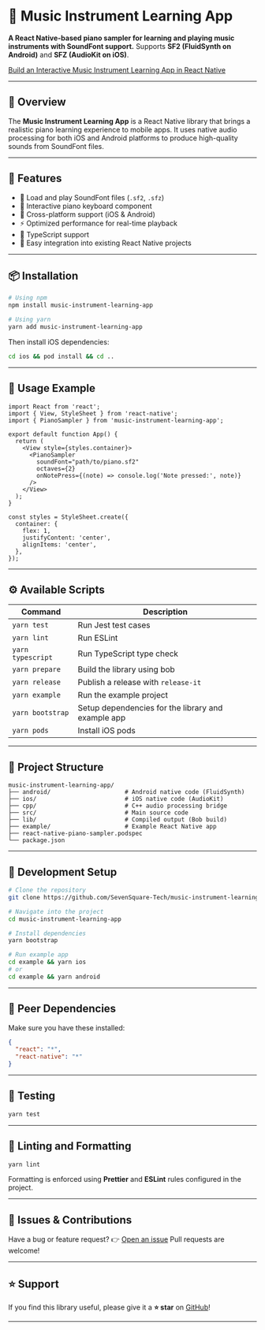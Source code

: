 # 🎹 Music Instrument Learning App

**A React Native-based piano sampler for learning and playing music instruments with SoundFont support.**
Supports **SF2 (FluidSynth on Android)** and **SFZ (AudioKit on iOS)**.

[Build an Interactive Music Instrument Learning App in React Native](https://www.sevensquaretech.com/build-music-instrument-learning-app-react-native-code)

---

## 📖 Overview

The **Music Instrument Learning App** is a React Native library that brings a realistic piano learning experience to mobile apps.
It uses native audio processing for both iOS and Android platforms to produce high-quality sounds from SoundFont files.

---

## 🚀 Features

- 🎵 Load and play SoundFont files (`.sf2`, `.sfz`)
- 🎹 Interactive piano keyboard component
- 📱 Cross-platform support (iOS & Android)
- ⚡ Optimized performance for real-time playback
- 🧩 TypeScript support
- 🧰 Easy integration into existing React Native projects

---

## 📦 Installation

```bash
# Using npm
npm install music-instrument-learning-app

# Using yarn
yarn add music-instrument-learning-app
```

Then install iOS dependencies:

```bash
cd ios && pod install && cd ..
```

---

## 🧩 Usage Example

```tsx
import React from 'react';
import { View, StyleSheet } from 'react-native';
import { PianoSampler } from 'music-instrument-learning-app';

export default function App() {
  return (
    <View style={styles.container}>
      <PianoSampler
        soundFont="path/to/piano.sf2"
        octaves={2}
        onNotePress={(note) => console.log('Note pressed:', note)}
      />
    </View>
  );
}

const styles = StyleSheet.create({
  container: {
    flex: 1,
    justifyContent: 'center',
    alignItems: 'center',
  },
});
```

---

## ⚙️ Available Scripts

| Command | Description |
|----------|--------------|
| `yarn test` | Run Jest test cases |
| `yarn lint` | Run ESLint |
| `yarn typescript` | Run TypeScript type check |
| `yarn prepare` | Build the library using bob |
| `yarn release` | Publish a release with `release-it` |
| `yarn example` | Run the example project |
| `yarn bootstrap` | Setup dependencies for the library and example app |
| `yarn pods` | Install iOS pods |

---

## 📁 Project Structure

```
music-instrument-learning-app/
├── android/                     # Android native code (FluidSynth)
├── ios/                         # iOS native code (AudioKit)
├── cpp/                         # C++ audio processing bridge
├── src/                         # Main source code
├── lib/                         # Compiled output (Bob build)
├── example/                     # Example React Native app
├── react-native-piano-sampler.podspec
└── package.json
```

---

## 🧱 Development Setup

```bash
# Clone the repository
git clone https://github.com/SevenSquare-Tech/music-instrument-learning-app.git

# Navigate into the project
cd music-instrument-learning-app

# Install dependencies
yarn bootstrap

# Run example app
cd example && yarn ios
# or
cd example && yarn android
```

---

## 🧩 Peer Dependencies

Make sure you have these installed:

```json
{
  "react": "*",
  "react-native": "*"
}
```

---

## 🧪 Testing

```bash
yarn test
```

---

## 🧰 Linting and Formatting

```bash
yarn lint
```

Formatting is enforced using **Prettier** and **ESLint** rules configured in the project.

---

## 🐛 Issues & Contributions

Have a bug or feature request?
👉 [Open an issue](https://github.com/SevenSquare-Tech/music-instrument-learning-app/issues)
Pull requests are welcome!

---

## ⭐️ Support

If you find this library useful, please give it a **⭐️ star** on
[GitHub](https://github.com/SevenSquare-Tech/music-instrument-learning-app)!

---
